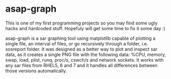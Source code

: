 # asap-graph

This is one of my first programming projects so you may find some ugly hacks and hardcoded stuff. Hopefuly will get some time to fix it some day :)

asap-graph is a sar graphing tool using matplotlib capable of plotting a single file, an interval of files, or go recursively through a folder, i.e. sosreport folder. It was designed as a better way to plot and inspect sar data, as it creates a single PNG file with the following data: %CPU, memory, swap, load, plist, runq, proc/s, cswch/s and network sockets. It works with any sar files from RHEL5, 6 and 7 and it handles all differences between those versions automatically.
